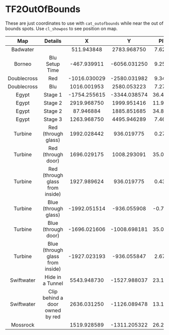# TF2OutOfBounds

These are just coordinates to use with `cat_outofbounds` while near the out of bounds spots. Use `cl_showpos` to see position on map.

|     Map     |    Details                     |      X       |      Y       |    PITCH  |     YAW     |
| :---------: | :------------:                 | :----------: | :----------: | :-------: | :---------: |
|  Badwater   |                                |  511.943848  | 2783.968750  | 7.622991  |  89.936729  |
|   Borneo    | Blu Setup Time                 | -467.939911  | -6056.031250 | 9.259290  |  90.082581  |
| Doublecross |      Red                       | -1016.030029 | -2580.031982 | 9.347898  |  0.041826   |
| Doublecross |      Blu                       | 1016.001953  | 2580.053223  | 7.275527  | -179.931656 |
|    Egypt    |    Stage 1                     | -1754.255615 | -3344.038574 | 36.452919 |  0.050812   |
|    Egypt    |    Stage 2                     | 2919.968750  | 1999.951416  | 11.952104 |  0.053882   |
|    Egypt    |    Stage 2                     |  87.946884   | 1885.851685  | 34.806473 |  89.951176  |
|    Egypt    |    Stage 3                     | 1263.968750  | 4495.946289  | 7.465197  |  0.074329   |
|   Turbine   |    Red (through glass)         | 1992.028442  |  936.019775  | 0.272817  | -179.983673 |
|   Turbine   |    Red (through door)          | 1696.029175  | 1008.293091  | 35.000000 |  -90.038498 |
|   Turbine   | Red (through glass from inside)| 1927.989624  | 936.019775   | 0.432120  | -0.026141   |
|   Turbine   |    Blue (through glass)        | -1992.051514 | -936.055908  | -0.768594 |  0.064962   |
|   Turbine   |    Blue (through door)         | -1696.021606 | -1008.698181 | 35.000000 |  89.979446  |
|   Turbine   |Blue (through glass from inside)| -1927.023193 | -936.055847  | 2.673917  | 179.936523  |
|  Swiftwater |       Hide in a Tunnel         | 5543.948730  | -1527.988037 | 23.115799 | -0.012952   |
|  Swiftwater |Clip behind a door owned by red | 2636.031250  | -1126.089478 | 13.124457 | 179.843811  |
|   Mossrock  |                                | 1519.928589  | -1311.205322 | 26.239538 | -89.900642  |

